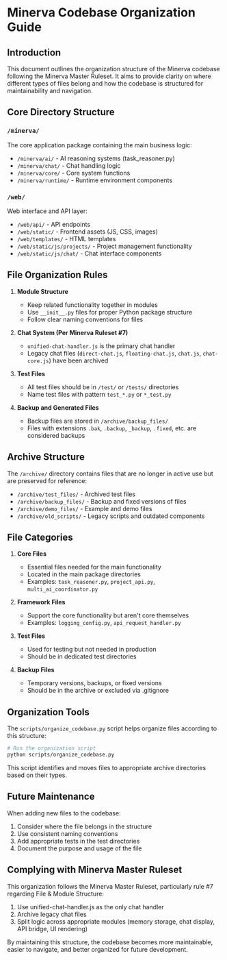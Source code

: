 # Minerva Codebase Organization Guide

## Introduction

This document outlines the organization structure of the Minerva codebase following the Minerva Master Ruleset. It aims to provide clarity on where different types of files belong and how the codebase is structured for maintainability and navigation.

## Core Directory Structure

### `/minerva/`
The core application package containing the main business logic:
- `/minerva/ai/` - AI reasoning systems (task_reasoner.py)
- `/minerva/chat/` - Chat handling logic 
- `/minerva/core/` - Core system functions
- `/minerva/runtime/` - Runtime environment components

### `/web/`
Web interface and API layer:
- `/web/api/` - API endpoints
- `/web/static/` - Frontend assets (JS, CSS, images)
- `/web/templates/` - HTML templates
- `/web/static/js/projects/` - Project management functionality 
- `/web/static/js/chat/` - Chat interface components

## File Organization Rules

1. **Module Structure**
   - Keep related functionality together in modules
   - Use `__init__.py` files for proper Python package structure
   - Follow clear naming conventions for files

2. **Chat System (Per Minerva Ruleset #7)**
   - `unified-chat-handler.js` is the primary chat handler
   - Legacy chat files (`direct-chat.js`, `floating-chat.js`, `chat.js`, `chat-core.js`) have been archived

3. **Test Files**
   - All test files should be in `/test/` or `/tests/` directories
   - Name test files with pattern `test_*.py` or `*_test.py`

4. **Backup and Generated Files**
   - Backup files are stored in `/archive/backup_files/`
   - Files with extensions `.bak`, `.backup`, `_backup`, `.fixed`, etc. are considered backups

## Archive Structure

The `/archive/` directory contains files that are no longer in active use but are preserved for reference:

- `/archive/test_files/` - Archived test files
- `/archive/backup_files/` - Backup and fixed versions of files
- `/archive/demo_files/` - Example and demo files
- `/archive/old_scripts/` - Legacy scripts and outdated components

## File Categories

1. **Core Files**
   - Essential files needed for the main functionality
   - Located in the main package directories
   - Examples: `task_reasoner.py`, `project_api.py`, `multi_ai_coordinator.py`

2. **Framework Files**
   - Support the core functionality but aren't core themselves
   - Examples: `logging_config.py`, `api_request_handler.py`

3. **Test Files**
   - Used for testing but not needed in production
   - Should be in dedicated test directories

4. **Backup Files**
   - Temporary versions, backups, or fixed versions
   - Should be in the archive or excluded via .gitignore

## Organization Tools

The `scripts/organize_codebase.py` script helps organize files according to this structure:

```bash
# Run the organization script
python scripts/organize_codebase.py
```

This script identifies and moves files to appropriate archive directories based on their types.

## Future Maintenance

When adding new files to the codebase:

1. Consider where the file belongs in the structure
2. Use consistent naming conventions
3. Add appropriate tests in the test directories
4. Document the purpose and usage of the file

## Complying with Minerva Master Ruleset

This organization follows the Minerva Master Ruleset, particularly rule #7 regarding File & Module Structure:

1. Use unified-chat-handler.js as the only chat handler
2. Archive legacy chat files
3. Split logic across appropriate modules (memory storage, chat display, API bridge, UI rendering)

By maintaining this structure, the codebase becomes more maintainable, easier to navigate, and better organized for future development.
